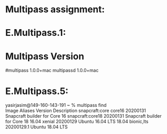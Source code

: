 # Multipass assignment:

# E.Multipass.1:

# Multipass Version
#multipass  1.0.0+mac
multipassd 1.0.0+mac


# E.Multipass.5:

yasirjasim@149-160-143-191 ~ % multipass find      
Image                   Aliases           Version          Description
snapcraft:core          core16            20200131         Snapcraft builder for Core 16
snapcraft:core18                          20200131         Snapcraft builder for Core 18
16.04                   xenial            20200129         Ubuntu 16.04 LTS
18.04                   bionic,lts        20200129.1       Ubuntu 18.04 LTS

